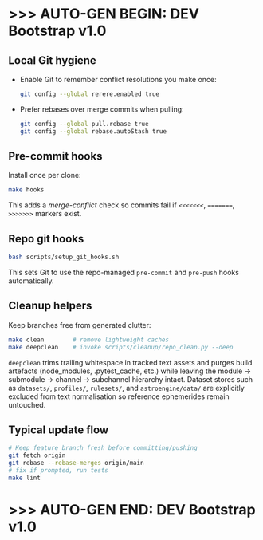 # >>> AUTO-GEN BEGIN: DEV Bootstrap v1.0
## Local Git hygiene

- Enable Git to remember conflict resolutions you make once:
  ```bash
  git config --global rerere.enabled true
  ```

- Prefer rebases over merge commits when pulling:
  ```bash
  git config --global pull.rebase true
  git config --global rebase.autoStash true
  ```

## Pre-commit hooks

Install once per clone:

```bash
make hooks
```

This adds a *merge-conflict* check so commits fail if `<<<<<<<`, `=======`, `>>>>>>>` markers exist.

## Repo git hooks

```bash
bash scripts/setup_git_hooks.sh
```

This sets Git to use the repo-managed `pre-commit` and `pre-push` hooks automatically.

## Cleanup helpers

Keep branches free from generated clutter:

```bash
make clean        # remove lightweight caches
make deepclean    # invoke scripts/cleanup/repo_clean.py --deep
```

`deepclean` trims trailing whitespace in tracked text assets and purges build
artefacts (node_modules, .pytest_cache, etc.) while leaving the module →
submodule → channel → subchannel hierarchy intact.  Dataset stores such as
`datasets/`, `profiles/`, `rulesets/`, and `astroengine/data/` are explicitly
excluded from text normalisation so reference ephemerides remain untouched.

## Typical update flow

```bash
# Keep feature branch fresh before committing/pushing
git fetch origin
git rebase --rebase-merges origin/main
# fix if prompted, run tests
make lint
```

# >>> AUTO-GEN END: DEV Bootstrap v1.0
